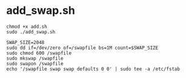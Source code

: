 # add_swap.sh
```wget https://raw.githubusercontent.com/yosukira/add_swap.sh/main/add.sh
chmod +x add.sh
sudo ./add_swap.sh
```
```
SWAP_SIZE=2048
sudo dd if=/dev/zero of=/swapfile bs=1M count=$SWAP_SIZE
sudo chmod 600 /swapfile
sudo mkswap /swapfile
sudo swapon /swapfile
echo '/swapfile swap swap defaults 0 0' | sudo tee -a /etc/fstab
```
